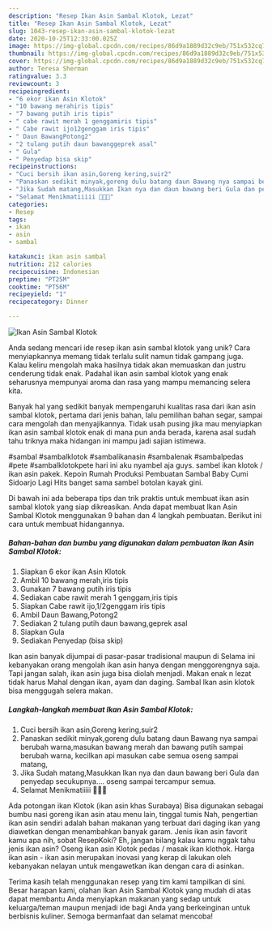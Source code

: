 ```yaml
---
description: "Resep Ikan Asin Sambal Klotok, Lezat"
title: "Resep Ikan Asin Sambal Klotok, Lezat"
slug: 1043-resep-ikan-asin-sambal-klotok-lezat
date: 2020-10-25T12:33:00.025Z
image: https://img-global.cpcdn.com/recipes/86d9a1889d32c9eb/751x532cq70/ikan-asin-sambal-klotok-foto-resep-utama.jpg
thumbnail: https://img-global.cpcdn.com/recipes/86d9a1889d32c9eb/751x532cq70/ikan-asin-sambal-klotok-foto-resep-utama.jpg
cover: https://img-global.cpcdn.com/recipes/86d9a1889d32c9eb/751x532cq70/ikan-asin-sambal-klotok-foto-resep-utama.jpg
author: Teresa Sherman
ratingvalue: 3.3
reviewcount: 3
recipeingredient:
- "6 ekor ikan Asin Klotok"
- "10 bawang merahiris tipis"
- "7 bawang putih iris tipis"
- " cabe rawit merah 1 genggamiris tipis"
- " Cabe rawit ijo12genggam iris tipis"
- " Daun BawangPotong2"
- "2 tulang putih daun bawanggeprek asal"
- " Gula"
- " Penyedap bisa skip"
recipeinstructions:
- "Cuci bersih ikan asin,Goreng kering,suir2"
- "Panaskan sedikit minyak,goreng dulu batang daun Bawang nya sampai berubah warna,masukan bawang merah dan bawang putih sampai berubah warna, kecilkan api masukan cabe semua oseng sampai matang,"
- "Jika Sudah matang,Masukkan Ikan nya dan daun bawang beri Gula dan penyedap secukupnya.... oseng sampai tercampur semua."
- "Selamat Menikmatiiiii 🥰🥰🥰"
categories:
- Resep
tags:
- ikan
- asin
- sambal

katakunci: ikan asin sambal 
nutrition: 212 calories
recipecuisine: Indonesian
preptime: "PT25M"
cooktime: "PT56M"
recipeyield: "1"
recipecategory: Dinner

---
```



![Ikan Asin Sambal Klotok](https://img-global.cpcdn.com/recipes/86d9a1889d32c9eb/751x532cq70/ikan-asin-sambal-klotok-foto-resep-utama.jpg)

Anda sedang mencari ide resep ikan asin sambal klotok yang unik? Cara menyiapkannya memang tidak terlalu sulit namun tidak gampang juga. Kalau keliru mengolah maka hasilnya tidak akan memuaskan dan justru cenderung tidak enak. Padahal ikan asin sambal klotok yang enak seharusnya mempunyai aroma dan rasa yang mampu memancing selera kita.

Banyak hal yang sedikit banyak mempengaruhi kualitas rasa dari ikan asin sambal klotok, pertama dari jenis bahan, lalu pemilihan bahan segar, sampai cara mengolah dan menyajikannya. Tidak usah pusing jika mau menyiapkan ikan asin sambal klotok enak di mana pun anda berada, karena asal sudah tahu triknya maka hidangan ini mampu jadi sajian istimewa.

#sambal #sambalklotok #sambalikanasin #sambalenak #sambalpedas #pete #sambalklotokpete hari ini aku nyambel aja guys. sambel ikan klotok / ikan asin pakek. Kepoin Rumah Produksi Pembuatan Sambal Baby Cumi Sidoarjo Lagi Hits banget sama sambel botolan kayak gini.


Di bawah ini ada beberapa tips dan trik praktis untuk membuat ikan asin sambal klotok yang siap dikreasikan. Anda dapat membuat Ikan Asin Sambal Klotok menggunakan 9 bahan dan 4 langkah pembuatan. Berikut ini cara untuk membuat hidangannya.

<!--inarticleads1-->

##### Bahan-bahan dan bumbu yang digunakan dalam pembuatan Ikan Asin Sambal Klotok:

1. Siapkan 6 ekor ikan Asin Klotok
1. Ambil 10 bawang merah,iris tipis
1. Gunakan 7 bawang putih iris tipis
1. Sediakan  cabe rawit merah 1 genggam,iris tipis
1. Siapkan  Cabe rawit ijo,1/2genggam iris tipis
1. Ambil  Daun Bawang,Potong2
1. Sediakan 2 tulang putih daun bawang,geprek asal
1. Siapkan  Gula
1. Sediakan  Penyedap (bisa skip)


Ikan asin banyak dijumpai di pasar-pasar tradisional maupun di Selama ini kebanyakan orang mengolah ikan asin hanya dengan menggorengnya saja. Tapi jangan salah, ikan asin juga bisa diolah menjadi. Makan enak n lezat tidak harus Mahal dengan ikan, ayam dan daging. Sambal Ikan asin klotok bisa menggugah selera makan. 

<!--inarticleads2-->

##### Langkah-langkah membuat Ikan Asin Sambal Klotok:

1. Cuci bersih ikan asin,Goreng kering,suir2
1. Panaskan sedikit minyak,goreng dulu batang daun Bawang nya sampai berubah warna,masukan bawang merah dan bawang putih sampai berubah warna, kecilkan api masukan cabe semua oseng sampai matang,
1. Jika Sudah matang,Masukkan Ikan nya dan daun bawang beri Gula dan penyedap secukupnya.... oseng sampai tercampur semua.
1. Selamat Menikmatiiiii 🥰🥰🥰


Ada potongan ikan Klotok (ikan asin khas Surabaya) Bisa digunakan sebagai bumbu nasi goreng ikan asin atau menu lain, tinggal tumis Nah, pengertian ikan asin sendiri adalah bahan makanan yang terbuat dari daging ikan yang diawetkan dengan menambahkan banyak garam. Jenis ikan asin favorit kamu apa nih, sobat ResepKoki? Eh, jangan bilang kalau kamu nggak tahu jenis ikan asin? Oseng ikan asin Klotok pedas / masak ikan klothok. Harga ikan asin - ikan asin merupakan inovasi yang kerap di lakukan oleh kebanyakan nelayan untuk mengawetkan ikan dengan cara di asinkan. 

Terima kasih telah menggunakan resep yang tim kami tampilkan di sini. Besar harapan kami, olahan Ikan Asin Sambal Klotok yang mudah di atas dapat membantu Anda menyiapkan makanan yang sedap untuk keluarga/teman maupun menjadi ide bagi Anda yang berkeinginan untuk berbisnis kuliner. Semoga bermanfaat dan selamat mencoba!

